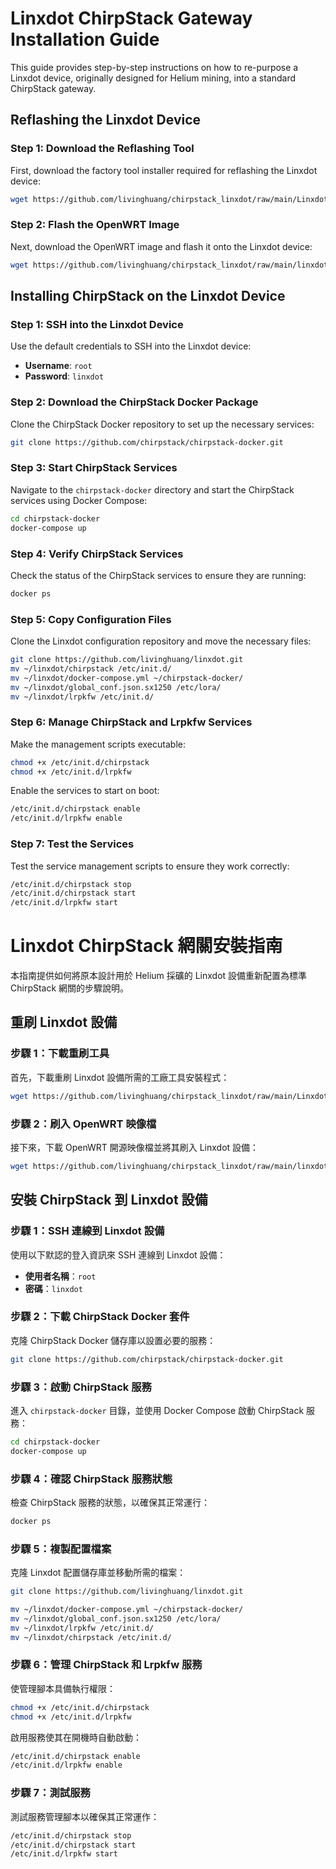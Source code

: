 # Linxdot ChirpStack Gateway Installation Guide

This guide provides step-by-step instructions on how to re-purpose a Linxdot device, originally designed for Helium mining, into a standard ChirpStack gateway.

## Reflashing the Linxdot Device

### Step 1: Download the Reflashing Tool

First, download the factory tool installer required for reflashing the Linxdot device:

```bash
wget https://github.com/livinghuang/chirpstack_linxdot/raw/main/Linxdot-Factory-tool-Installer.zip
```

### Step 2: Flash the OpenWRT Image

Next, download the OpenWRT image and flash it onto the Linxdot device:

```bash
wget https://github.com/livinghuang/chirpstack_linxdot/raw/main/linxdot-opensource-image-1.0.1.tar.gz
```

## Installing ChirpStack on the Linxdot Device

### Step 1: SSH into the Linxdot Device

Use the default credentials to SSH into the Linxdot device:

- **Username**: `root`
- **Password**: `linxdot`

### Step 2: Download the ChirpStack Docker Package

Clone the ChirpStack Docker repository to set up the necessary services:

```bash
git clone https://github.com/chirpstack/chirpstack-docker.git
```

### Step 3: Start ChirpStack Services

Navigate to the `chirpstack-docker` directory and start the ChirpStack services using Docker Compose:

```bash
cd chirpstack-docker
docker-compose up
```

### Step 4: Verify ChirpStack Services

Check the status of the ChirpStack services to ensure they are running:

```bash
docker ps
```

### Step 5: Copy Configuration Files

Clone the Linxdot configuration repository and move the necessary files:

```bash
git clone https://github.com/livinghuang/linxdot.git
mv ~/linxdot/chirpstack /etc/init.d/
mv ~/linxdot/docker-compose.yml ~/chirpstack-docker/
mv ~/linxdot/global_conf.json.sx1250 /etc/lora/
mv ~/linxdot/lrpkfw /etc/init.d/
```

### Step 6: Manage ChirpStack and Lrpkfw Services

Make the management scripts executable:

```bash
chmod +x /etc/init.d/chirpstack
chmod +x /etc/init.d/lrpkfw
```

Enable the services to start on boot:

```bash
/etc/init.d/chirpstack enable
/etc/init.d/lrpkfw enable
```

### Step 7: Test the Services

Test the service management scripts to ensure they work correctly:

```bash
/etc/init.d/chirpstack stop
/etc/init.d/chirpstack start
/etc/init.d/lrpkfw start
```

# Linxdot ChirpStack 網關安裝指南

本指南提供如何將原本設計用於 Helium 採礦的 Linxdot 設備重新配置為標準 ChirpStack 網關的步驟說明。

## 重刷 Linxdot 設備

### 步驟 1：下載重刷工具

首先，下載重刷 Linxdot 設備所需的工廠工具安裝程式：

```bash
wget https://github.com/livinghuang/chirpstack_linxdot/raw/main/Linxdot-Factory-tool-Installer.zip
```

### 步驟 2：刷入 OpenWRT 映像檔

接下來，下載 OpenWRT 開源映像檔並將其刷入 Linxdot 設備：

```bash
wget https://github.com/livinghuang/chirpstack_linxdot/raw/main/linxdot-opensource-image-1.0.1.tar.gz
```

## 安裝 ChirpStack 到 Linxdot 設備

### 步驟 1：SSH 連線到 Linxdot 設備

使用以下默認的登入資訊來 SSH 連線到 Linxdot 設備：

- **使用者名稱**：`root`
- **密碼**：`linxdot`

### 步驟 2：下載 ChirpStack Docker 套件

克隆 ChirpStack Docker 儲存庫以設置必要的服務：

```bash
git clone https://github.com/chirpstack/chirpstack-docker.git
```

### 步驟 3：啟動 ChirpStack 服務

進入 `chirpstack-docker` 目錄，並使用 Docker Compose 啟動 ChirpStack 服務：

```bash
cd chirpstack-docker
docker-compose up
```

### 步驟 4：確認 ChirpStack 服務狀態

檢查 ChirpStack 服務的狀態，以確保其正常運行：

```bash
docker ps
```

### 步驟 5：複製配置檔案

克隆 Linxdot 配置儲存庫並移動所需的檔案：

```bash
git clone https://github.com/livinghuang/linxdot.git

mv ~/linxdot/docker-compose.yml ~/chirpstack-docker/
mv ~/linxdot/global_conf.json.sx1250 /etc/lora/
mv ~/linxdot/lrpkfw /etc/init.d/
mv ~/linxdot/chirpstack /etc/init.d/
```

### 步驟 6：管理 ChirpStack 和 Lrpkfw 服務

使管理腳本具備執行權限：

```bash
chmod +x /etc/init.d/chirpstack
chmod +x /etc/init.d/lrpkfw
```

啟用服務使其在開機時自動啟動：

```bash
/etc/init.d/chirpstack enable
/etc/init.d/lrpkfw enable
```

### 步驟 7：測試服務

測試服務管理腳本以確保其正常運作：

```bash
/etc/init.d/chirpstack stop
/etc/init.d/chirpstack start
/etc/init.d/lrpkfw start
```